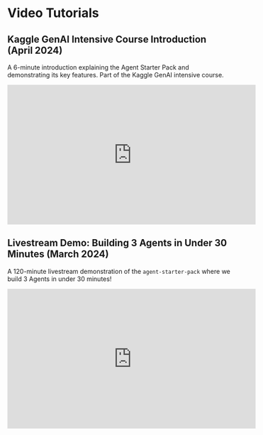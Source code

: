 # Video Tutorials

## Kaggle GenAI Intensive Course Introduction (April 2024)
A 6-minute introduction explaining the Agent Starter Pack and demonstrating its key features. Part of the Kaggle GenAI intensive course.

<iframe width="560" height="315" src="https://www.youtube.com/embed/eZ-8UQ_t4YM?start=2791" title="YouTube video player" frameborder="0" allow="accelerometer; autoplay; clipboard-write; encrypted-media; gyroscope; picture-in-picture" allowfullscreen></iframe>

## Livestream Demo: Building 3 Agents in Under 30 Minutes (March 2024)
A 120-minute livestream demonstration of the `agent-starter-pack` where we build 3 Agents in under 30 minutes!

<iframe width="560" height="315" src="https://www.youtube.com/embed/yIRIT_EtALs?start=235" title="YouTube video player" frameborder="0" allow="accelerometer; autoplay; clipboard-write; encrypted-media; gyroscope; picture-in-picture" allowfullscreen></iframe>
